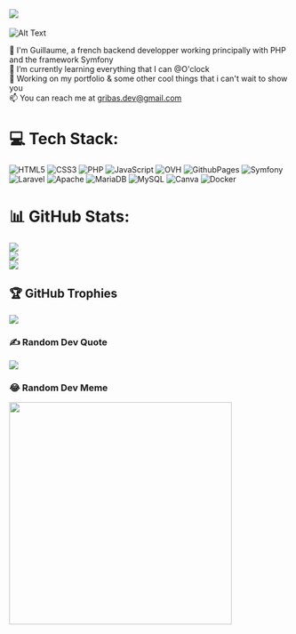 [![](https://visitcount.itsvg.in/api?id=Guillaume-Ribas&icon=0&color=0)](https://visitcount.itsvg.in)
---


![Alt Text](https://www.giantfreakinrobot.com/wp-content/uploads/2022/10/hellothere.gif)

💬 I'm Guillaume, a french backend developper working principally with PHP and the framework Symfony  
🌱 I’m currently learning everything that I can @O'clock  
🔭 Working on my portfolio & some other cool things that i can't wait to show you  
📫 You can reach me at gribas.dev@gmail.com


# 💻 Tech Stack:
![HTML5](https://img.shields.io/badge/html5-%23E34F26.svg?style=flat&logo=html5&logoColor=white) ![CSS3](https://img.shields.io/badge/css3-%231572B6.svg?style=flat&logo=css3&logoColor=white) ![PHP](https://img.shields.io/badge/php-%23777BB4.svg?style=flat&logo=php&logoColor=white) ![JavaScript](https://img.shields.io/badge/javascript-%23323330.svg?style=flat&logo=javascript&logoColor=%23F7DF1E) ![OVH](https://img.shields.io/badge/ovh-%23123F6D.svg?style=flat&logo=ovh&logoColor=#123F6D) ![GithubPages](https://img.shields.io/badge/github%20pages-121013?style=flat&logo=github&logoColor=white) ![Symfony](https://img.shields.io/badge/symfony-%23000000.svg?style=flat&logo=symfony&logoColor=white) ![Laravel](https://img.shields.io/badge/laravel-%23FF2D20.svg?style=flat&logo=laravel&logoColor=white) ![Apache](https://img.shields.io/badge/apache-%23D42029.svg?style=flat&logo=apache&logoColor=white) ![MariaDB](https://img.shields.io/badge/MariaDB-003545?style=flat&logo=mariadb&logoColor=white) ![MySQL](https://img.shields.io/badge/mysql-%2300000f.svg?style=flat&logo=mysql&logoColor=white) ![Canva](https://img.shields.io/badge/Canva-%2300C4CC.svg?style=flat&logo=Canva&logoColor=white) ![Docker](https://img.shields.io/badge/docker-%230db7ed.svg?style=flat&logo=docker&logoColor=white)
# 📊 GitHub Stats:
![](https://github-readme-stats.vercel.app/api?username=Guillaume-Ribas&theme=nightowl&hide_border=true&include_all_commits=false&count_private=false)<br/>
![](https://github-readme-streak-stats.herokuapp.com/?user=Guillaume-Ribas&theme=nightowl&hide_border=true)<br/>
![](https://github-readme-stats.vercel.app/api/top-langs/?username=Guillaume-Ribas&theme=nightowl&hide_border=true&include_all_commits=false&count_private=false&layout=compact)

## 🏆 GitHub Trophies
![](https://github-profile-trophy.vercel.app/?username=Guillaume-Ribas&theme=radical&no-frame=true&no-bg=true&margin-w=4)

### ✍️ Random Dev Quote
![](https://quotes-github-readme.vercel.app/api?type=horizontal&theme=radical)

### 😂 Random Dev Meme
<img src='https://randommeme-five.vercel.app/' style="height: 400px;"/>

<!-- Proudly created with GPRM ( https://gprm.itsvg.in ) -->
